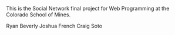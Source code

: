 This is the Social Network final project for Web Programming at the Colorado School of Mines.

Ryan Beverly
Joshua French
Craig Soto
